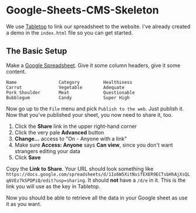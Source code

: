 # Google-Sheets-CMS-Skeleton

We use [Tabletop](https://github.com/jsoma/tabletop) to link our spreadsheet to the website. I've already created a demo in the `index.html` file so you can get started.

## The Basic Setup

Make a [Google Spreadsheet](http://drive.google.com). Give it some column headers, give it some content.

    Name                Category         Healthiness 
    Carrot              Vegetable        Adequate
    Pork Shoulder       Meat             Questionable
    Bubblegum           Candy            Super High
  
Now go up to the `File` menu and pick `Publish to the web`. Just publish it.
Now that you've published your sheet, you now need to share it, too.

1. Click the **Share** link in the upper right-hand corner
2. Click the very pale **Advanced** button
3. **Change...** access to "On - Anyone with a link"
4. Make sure **Access: Anyone** says **Can view**, since you don't want strangers editing your data
5. Click **Save**

Copy the **Link to Share**. Your URL should look something like `https://docs.google.com/spreadsheets/d/1Io6W5XitNvifEXER9ECTsbHhAjXsQLq6VEz7kSPDPiQ/edit?usp=sharing`. It should **not** have a `/d/e` in it. This is the link you will use as the key in Tabletop.

Now you should be able to retrieve all the data in your Google sheet as use it as you want.
